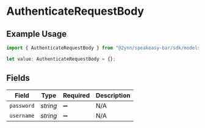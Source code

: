 # AuthenticateRequestBody

## Example Usage

```typescript
import { AuthenticateRequestBody } from "@2ynn/speakeasy-bar/sdk/models/operations";

let value: AuthenticateRequestBody = {};
```

## Fields

| Field              | Type               | Required           | Description        |
| ------------------ | ------------------ | ------------------ | ------------------ |
| `password`         | *string*           | :heavy_minus_sign: | N/A                |
| `username`         | *string*           | :heavy_minus_sign: | N/A                |